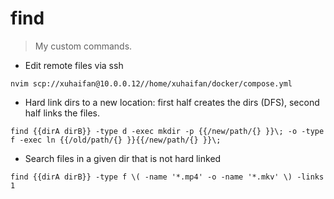 # find

> My custom commands.

- Edit remote files via ssh

`nvim scp://xuhaifan@10.0.0.12//home/xuhaifan/docker/compose.yml`

- Hard link dirs to a new location: first half creates the dirs (DFS), second half links the files.

`find {{dirA dirB}} -type d -exec mkdir -p {{/new/path/{} }}\; -o -type f -exec ln {{/old/path/{} }}{{/new/path/{} }}\;`

- Search files in a given dir that is not hard linked

`find {{dirA dirB}} -type f \( -name '*.mp4' -o -name '*.mkv' \) -links 1`
